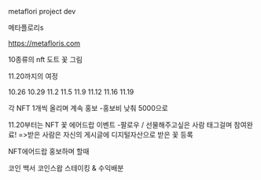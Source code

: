 metaflori project dev

메타플로리s

https://metafloris.com



10종류의 nft 도트 꽃 그림

11.20까지의 여정

10.26 10.29
11.2 11.5
11.9 11.12
11.16 11.19

각 NFT 1개씩 올리며 계속 홍보
-홍보비 낮춰 5000으로


11.20부터는 NFT 꽃 에어드랍 이벤트
-팔로우 / 선물해주고싶은 사람 태그걸며 참여완료!
=>받은 사람은 자신의 게시글에  디지털자산으로 받은 꽃 등록


NFT에어드랍 홍보하며 할때



코인 백서
코인스왑
스테이킹 & 수익배분
